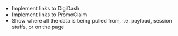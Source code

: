 * Implement links to DigiDash
* Implement links to PromoClaim
* Show where all the data is being pulled from, i.e. payload, session stuffs, or on the page
